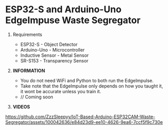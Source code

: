 # ESP32-S and Arduino-Uno EdgeImpuse Waste Segregator  
1. Requirements 
    - ESP32-S - Object Detector
    - Arduino-Uno - Microcontroller
    - Inductive Sensor - Metal Sensor
    - SR-S153 - Transparency Sensor 

2. **INFORMATION**
    - You do not need WiFi and Python to both run the EdgeImpulse.
    - Take note that the EdgeImpulse only depends on how you taught it, it wont be accurate unless you train it. 
    - // Coming soon


3. **VIDEOS**


https://github.com/ZzzSleepyy/IoT-Based-Arduino-ESP32CAM-Waste-Segregator/assets/100042636/e84d23d9-ee10-4626-9ea6-7ccf5f9c730e



